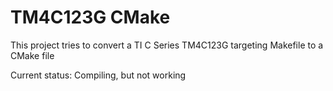 TM4C123G CMake
==============

This project tries to convert a TI C Series TM4C123G targeting Makefile to a CMake file

Current status:
Compiling, but not working